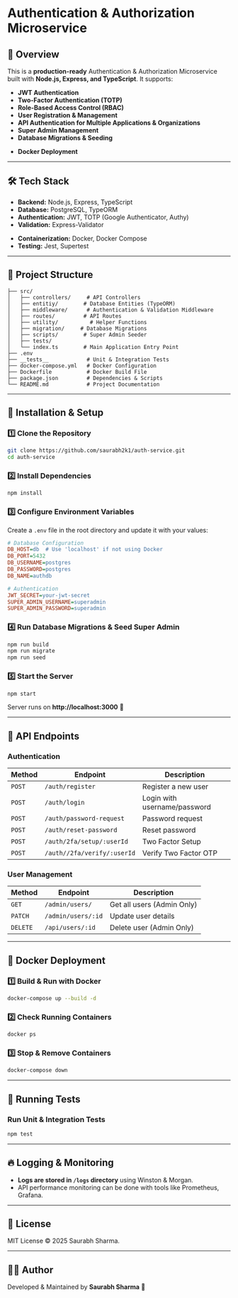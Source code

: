 # Authentication & Authorization Microservice

## 🚀 Overview
This is a **production-ready** Authentication & Authorization Microservice built with **Node.js, Express, and TypeScript**. It supports:

- **JWT Authentication**
- **Two-Factor Authentication (TOTP)**
- **Role-Based Access Control (RBAC)**
- **User Registration & Management**
- **API Authentication for Multiple Applications & Organizations**
- **Super Admin Management**
- **Database Migrations & Seeding**
<!-- - **Logging & Monitoring** -->
- **Docker Deployment**

---

## 🛠️ Tech Stack
- **Backend:** Node.js, Express, TypeScript
- **Database:** PostgreSQL, TypeORM
- **Authentication:** JWT, TOTP (Google Authenticator, Authy)
- **Validation:** Express-Validator
<!-- - **Logging & Monitoring:** Winston, Morgan -->
- **Containerization:** Docker, Docker Compose
- **Testing:** Jest, Supertest

---

## 📂 Project Structure
```
├── src/
│   ├── controllers/     # API Controllers
│   ├── entitiy/        # Database Entities (TypeORM)
│   ├── middleware/      # Authentication & Validation Middleware
│   ├── routes/         # API Routes       
│   ├── utility/          # Helper Functions
│   ├── migration/     # Database Migrations
│   ├── scripts/        # Super Admin Seeder        
│   ├── tests/          
│   └── index.ts        # Main Application Entry Point
├── .env 
├── __tests__            # Unit & Integration Tests
├── docker-compose.yml   # Docker Configuration
├── Dockerfile           # Docker Build File
├── package.json         # Dependencies & Scripts
└── README.md            # Project Documentation
```

---

## 🔧 Installation & Setup
### 1️⃣ Clone the Repository
```sh
git clone https://github.com/saurabh2k1/auth-service.git
cd auth-service
```

### 2️⃣ Install Dependencies
```sh
npm install
```

### 3️⃣ Configure Environment Variables
Create a `.env` file in the root directory and update it with your values:
```ini
# Database Configuration
DB_HOST=db  # Use 'localhost' if not using Docker
DB_PORT=5432
DB_USERNAME=postgres
DB_PASSWORD=postgres
DB_NAME=authdb

# Authentication
JWT_SECRET=your-jwt-secret
SUPER_ADMIN_USERNAME=superadmin
SUPER_ADMIN_PASSWORD=superadmin
```

### 4️⃣ Run Database Migrations & Seed Super Admin
```sh
npm run build
npm run migrate
npm run seed
```

### 5️⃣ Start the Server
```sh
npm start
```
Server runs on **http://localhost:3000** 🚀

---

## 📌 API Endpoints

### **Authentication**
| Method | Endpoint | Description |
|--------|----------|-------------|
| `POST` | `/auth/register` | Register a new user |
| `POST` | `/auth/login` | Login with username/password |
| `POST` | `/auth/password-request` | Password request |
| `POST` | `/auth/reset-password` | Reset password |
| `POST` | `/auth/2fa/setup/:userId` | Two Factor Setup |
| `POST` | `/auth//2fa/verify/:userId` | Verify Two Factor OTP |

### **User Management**
| Method | Endpoint | Description |
|--------|----------|-------------|
| `GET` | `/admin/users/` | Get all users (Admin Only) |
| `PATCH` | `/admin/users/:id` | Update user details |
| `DELETE` | `/api/users/:id` | Delete user (Admin Only) |

<!-- ### **Roles & Permissions**
| Method | Endpoint | Description |
|--------|----------|-------------|
| `GET` | `/api/roles` | Get all roles |
| `POST` | `/api/roles` | Create new role (Admin) |
| `PATCH` | `/api/roles/:id` | Update role |
| `DELETE` | `/api/roles/:id` | Delete role | -->

---

## 🐳 Docker Deployment

### 1️⃣ Build & Run with Docker
```sh
docker-compose up --build -d
```

### 2️⃣ Check Running Containers
```sh
docker ps
```

### 3️⃣ Stop & Remove Containers
```sh
docker-compose down
```

---

## 🧪 Running Tests
### Run Unit & Integration Tests
```sh
npm test
```


---

## 🔥 Logging & Monitoring
- **Logs are stored in `/logs` directory** using Winston & Morgan.
- API performance monitoring can be done with tools like Prometheus, Grafana.

---

## 📜 License
MIT License © 2025 Saurabh Sharma.

---

## 👨‍💻 Author
Developed & Maintained by **Saurabh Sharma** 🚀


